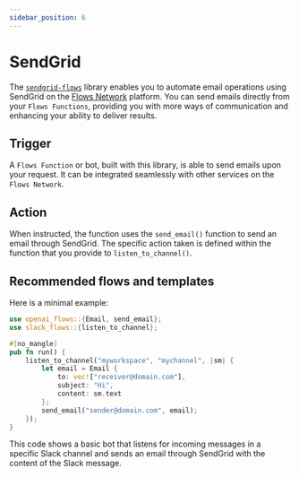 ```yaml
---
sidebar_position: 6
---
```


# SendGrid

The [`sendgrid-flows`](https://docs.rs/sendgrid-flows/) library enables you to automate email operations using SendGrid on the [Flows Network](https://flows.network/) platform. You can send emails directly from your `Flows Functions`, providing you with more ways of communication and enhancing your ability to deliver results.


## Trigger

A `Flows Function` or bot, built with this library, is able to send emails upon your request. It can be integrated seamlessly with other services on the `Flows Network`.


## Action

When instructed, the function uses the `send_email()` function to send an email through SendGrid. The specific action taken is defined within the function that you provide to `listen_to_channel()`.


## Recommended flows and templates

Here is a minimal example:

```rust
use openai_flows::{Email, send_email};
use slack_flows::{listen_to_channel};

#[no_mangle]
pub fn run() {
    listen_to_channel("myworkspace", "mychannel", |sm| {
        let email = Email {
            to: vec!["receiver@domain.com"],
            subject: "Hi",
            content: sm.text
        };
        send_email("sender@domain.com", email);
    });
}
```


This code shows a basic bot that listens for incoming messages in a specific Slack channel and sends an email through SendGrid with the content of the Slack message.
